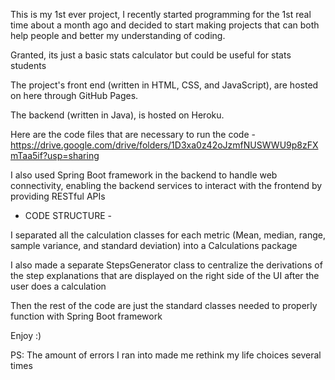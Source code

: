 This is my 1st ever project, I recently started programming for the 1st real time about a month ago and decided to start making projects that can both help people and better my understanding of coding. 

Granted, its just a basic stats calculator but could be useful for stats students

The project's front end (written in HTML, CSS, and JavaScript), are hosted on here through GitHub Pages.

The backend (written in Java), is hosted on Heroku.

Here are the code files that are necessary to run the code - https://drive.google.com/drive/folders/1D3xa0z42oJzmfNUSWWU9p8zFXmTaa5if?usp=sharing

I also used Spring Boot framework in the backend to handle web connectivity, enabling the backend services to interact with the frontend by providing RESTful APIs


- CODE STRUCTURE -

I separated all the calculation classes for each metric (Mean, median, range, sample variance, and standard deviation) into a Calculations package

I also made a separate StepsGenerator class to centralize the derivations of the step explanations that are displayed on the right side of the UI after the user does a calculation

Then the rest of the code are just the standard classes needed to properly function with Spring Boot framework

Enjoy :)



PS: The amount of errors I ran into made me rethink my life choices several times 
